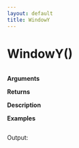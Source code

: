 ```yaml
---
layout: default
title: WindowY
---
```


# WindowY()

``` c

```

**Arguments**

**Returns**

**Description**

**Examples**

``` c

```

Output:

```

```
